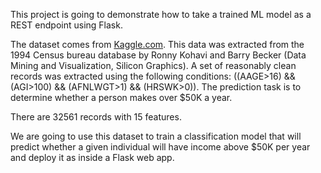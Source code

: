 This project is going to demonstrate how to take a trained ML model as a REST endpoint using Flask.

The dataset comes from [Kaggle.com](https://www.kaggle.com/uciml/adult-census-income). This data was extracted from the 1994 Census bureau database by Ronny Kohavi and Barry Becker (Data Mining and Visualization, Silicon Graphics). A set of reasonably clean records was extracted using the following conditions: ((AAGE>16) && (AGI>100) && (AFNLWGT>1) && (HRSWK>0)). The prediction task is to determine whether a person makes over $50K a year.

There are 32561 records with 15 features.

We are going to use this dataset to train a classification model that will predict whether a given individual will have income above $50K per year and deploy it as inside a Flask web app. 

